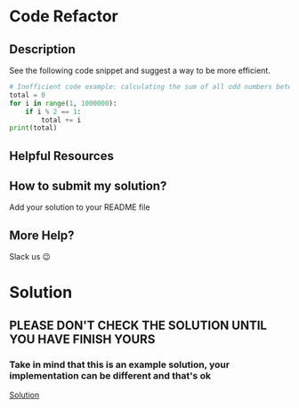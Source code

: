 # Code Refactor

## Description

See the following code snippet and suggest a way to be more efficient.

```python
# Inefficient code example: calculating the sum of all odd numbers between 1 and 1000000
total = 0
for i in range(1, 1000000):
    if i % 2 == 1:
        total += i
print(total)
```

## Helpful Resources

## How to submit my solution?

Add your solution to your README file

## More Help?

Slack us 😉

# Solution

## PLEASE DON'T CHECK THE SOLUTION UNTIL YOU HAVE FINISH YOURS

### Take in mind that this is an example solution, your implementation can be different and that's ok

[Solution](../sol)

